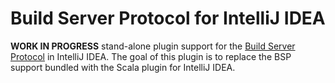 # Build Server Protocol for IntelliJ IDEA

**WORK IN PROGRESS** stand-alone plugin support for the [Build Server Protocol](https://build-server-protocol.github.io/) in IntelliJ IDEA. The goal of this plugin is to replace the BSP support bundled with the Scala plugin for IntelliJ IDEA.
